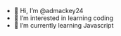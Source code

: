 - 👋 Hi, I’m @admackey24
- 👀 I’m interested in learning coding
- 🌱 I’m currently learning Javascript

<!---
admackey24/admackey24 is a ✨ special ✨ repository because its `README.md` (this file) appears on your GitHub profile.
You can click the Preview link to take a look at your changes.
--->
